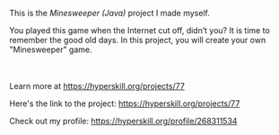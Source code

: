 This is the *Minesweeper (Java)* project I made myself.


<p>You played this game when the Internet cut off, didn’t you? It is time to remember the good old days. In this project, you will create your own "Minesweeper" game.</p><br/><br/>Learn more at <a href="https://hyperskill.org/projects/77?utm_source=ide&utm_medium=ide&utm_campaign=ide&utm_content=project-card">https://hyperskill.org/projects/77</a>

Here's the link to the project: https://hyperskill.org/projects/77

Check out my profile: https://hyperskill.org/profile/268311534